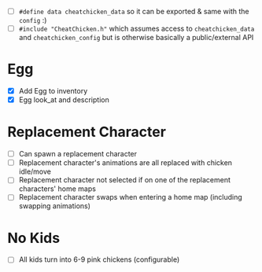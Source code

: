 - [ ] `#define data cheatchicken_data` so it can be exported & same with the `config` :)
- [ ] `#include "CheatChicken.h"` which assumes access to `cheatchicken_data` and `cheatchicken_config` but is otherwise basically a public/external API

# Egg

- [x] Add Egg to inventory
- [x] Egg look_at and description

# Replacement Character

- [ ] Can spawn a replacement character
- [ ] Replacement character's animations are all replaced with chicken idle/move
- [ ] Replacement character not selected if on one of the replacement characters' home maps
- [ ] Replacement character swaps when entering a home map (including swapping animations)

# No Kids

- [ ] All kids turn into 6-9 pink chickens (configurable)
